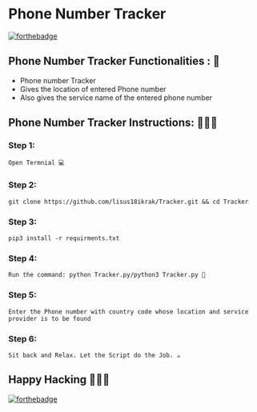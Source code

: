 # <b>Phone Number Tracker</b>

[![forthebadge](https://forthebadge.com/images/badges/made-with-python.svg)](https://forthebadge.com)

## Phone Number Tracker Functionalities : 🚀

- Phone number Tracker
- Gives the location of entered Phone number
- Also gives the service name of the entered phone number

## Phone Number Tracker Instructions: 👨🏻‍💻

### Step 1:

    Open Termnial 💻

### Step 2:

    git clone https://github.com/lisus18ikrak/Tracker.git && cd Tracker

### Step 3:
    
    pip3 install -r requirments.txt
    
### Step 4:

    Run the command: python Tracker.py/python3 Tracker.py 🧐

### Step 5:

    Enter the Phone number with country code whose location and service provider is to be found

### Step 6:

    Sit back and Relax. Let the Script do the Job. ☕

##  Happy Hacking 👨🏻‍💻

[![forthebadge](https://forthebadge.com/images/badges/built-with-love.svg)](https://forthebadge.com)
